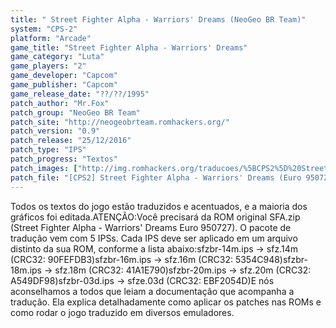```yaml
---
title: " Street Fighter Alpha - Warriors' Dreams (NeoGeo BR Team)"
system: "CPS-2"
platform: "Arcade"
game_title: "Street Fighter Alpha - Warriors' Dreams"
game_category: "Luta"
game_players: "2"
game_developer: "Capcom"
game_publisher: "Capcom"
game_release_date: "??/??/1995"
patch_author: "Mr.Fox"
patch_group: "NeoGeo BR Team"
patch_site: "http://neogeobrteam.romhackers.org/"
patch_version: "0.9"
patch_release: "25/12/2016"
patch_type: "IPS"
patch_progress: "Textos"
patch_images: ["http://img.romhackers.org/traducoes/%5BCPS2%5D%20Street%20Fighter%20Alpha%20-%20NeoGeo%20BR%20Team%20-%201.png","http://img.romhackers.org/traducoes/%5BCPS2%5D%20Street%20Fighter%20Alpha%20-%20NeoGeo%20BR%20Team%20-%202.png","http://img.romhackers.org/traducoes/%5BCPS2%5D%20Street%20Fighter%20Alpha%20-%20NeoGeo%20BR%20Team%20-%203.png"]
patch_file: "[CPS2] Street Fighter Alpha - Warriors' Dreams (Euro 950727) [T-BR] [T-Mr.Fox G-NeoGeo BR Team] [V-0.9 A-2016].zip"
---
```

Todos os textos do jogo estão traduzidos e acentuados, e a maioria dos gráficos foi editada.ATENÇÃO:Você precisará da ROM original SFA.zip (Street Fighter Alpha - Warriors' Dreams Euro 950727). O pacote de tradução vem com 5 IPSs. Cada IPS deve ser aplicado em um arquivo distinto da sua ROM, conforme a lista abaixo:sfzbr-14m.ips -> sfz.14m  (CRC32: 90FEFDB3)sfzbr-16m.ips -> sfz.16m  (CRC32: 5354C948)sfzbr-18m.ips -> sfz.18m  (CRC32: 41A1E790)sfzbr-20m.ips -> sfz.20m  (CRC32: A549DF98)sfzbr-03d.ips -> sfze.03d (CRC32: EBF2054D)E nós aconselhamos a todos que leiam a documentação que acompanha a tradução. Ela explica detalhadamente como aplicar os patches nas ROMs e como rodar o jogo traduzido em diversos emuladores.